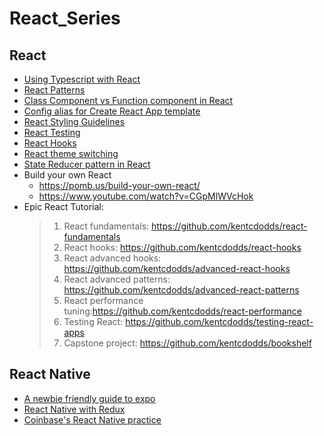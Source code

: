 # React_Series


## React

- [Using Typescript with React](https://www.educative.io/courses/using-typescript-with-react/)
- [React Patterns](https://www.educative.io/courses/react-in-patterns)
- [Class Component vs Function component in React](https://overreacted.io/how-are-function-components-different-from-classes/)
- [Config alias for Create React App template](https://dev.to/blundert/create-react-app-import-modules-using-aliases-with-webpack-and-typescript-49o0)
- [React Styling Guidelines](./Styling-React.md)
- [React Testing](https://www.youtube.com/watch?v=w6KCDFssHFA&list=PLV5CVI1eNcJhU1eyqkTjR0B5P7PzMVubB)
- [React Hooks](https://www.educative.io/courses/road-to-react-with-hooks)
- [React theme switching](https://epicreact.dev/css-variables/)
- [State Reducer pattern in React](https://www.youtube.com/watch?list=PLV5CVI1eNcJgNqzNwcs4UKrlJdhfDjshf&v=AiJ8tRRH0f8&feature=emb_logo)
- Build your own React
  - https://pomb.us/build-your-own-react/
  - https://www.youtube.com/watch?v=CGpMlWVcHok
- Epic React Tutorial:
  >1. React fundamentals: https://github.com/kentcdodds/react-fundamentals
  >2. React hooks: https://github.com/kentcdodds/react-hooks
  >3. React advanced hooks: https://github.com/kentcdodds/advanced-react-hooks
  >4. React advanced patterns: https://github.com/kentcdodds/advanced-react-patterns 
  >5. React performance tuning:https://github.com/kentcdodds/react-performance
  >6. Testing React: https://github.com/kentcdodds/testing-react-apps
  >7. Capstone project: https://github.com/kentcdodds/bookshelf


## React Native

- [A newbie friendly guide to expo](https://www.youtube.com/watch?v=0-S5a0eXPoc)
- [React Native with Redux](https://www.youtube.com/watch?v=I0AQW2T3HPI)
- [Coinbase's React Native practice](https://blog.coinbase.com/onboarding-thousands-of-users-with-react-native-361219066df4)
